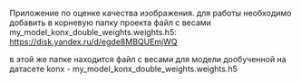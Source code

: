 Приложение по оценке качества изображения. для работы необходимо добавить в корневую папку проекта файл с весами my_model_konx_double_weights.weights.h5: https://disk.yandex.ru/d/egde8MBQUEmjWQ

в этой же папке находится файл с весами для модели дообученной на датасете konx - my_model_konx_double_weights.weights.h5

